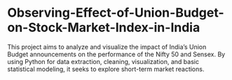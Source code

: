 # Observing-Effect-of-Union-Budget-on-Stock-Market-Index-in-India
This project aims to analyze and visualize the impact of India’s Union Budget announcements on the performance of the Nifty 50 and Sensex. By using Python for data extraction, cleaning, visualization, and basic statistical modeling, it seeks to explore short-term market reactions.
